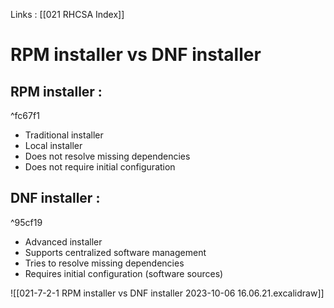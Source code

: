 Links : [[021 RHCSA Index]]

# RPM installer vs DNF installer


## RPM installer :

^fc67f1

  - Traditional installer
  - Local installer
  - Does not resolve missing dependencies
  - Does not require initial configuration

## DNF installer :

^95cf19

  - Advanced installer
  - Supports centralized software management
  - Tries to resolve missing dependencies
  - Requires initial configuration (software sources)

![[021-7-2-1 RPM installer vs DNF installer 2023-10-06 16.06.21.excalidraw]]